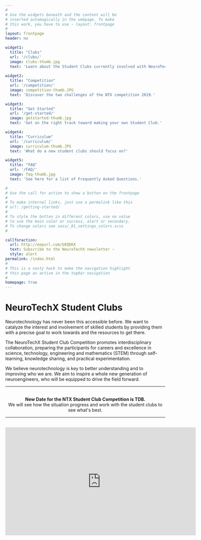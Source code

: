 ```yaml
---
#
# Use the widgets beneath and the content will be
# inserted automagically in the webpage. To make
# this work, you have to use › layout: frontpage
#
layout: frontpage
header: no

widget1:
  title: "Clubs"
  url: '/clubs/'
  image: clubs-thumb.jpg
  text: 'Learn about the Student Clubs currently involved with NeuroTechX.'
  
widget2:
  title: "Competition"
  url: '/competition/'
  image: competition-thumb.JPG
  text: 'Discover the two challenges of the NTX competition 2019.'

widget3:
  title: "Get Started"
  url: '/get-started/'
  image: getstarted-thumb.jpg
  text: 'Get on the right track toward making your own Student Club.'

widget4:
  title: "Curriculum"
  url: '/curriculum/'
  image: curriculum-thumb.JPG
  text: 'What do a new student clubs should focus on?'

widget5:
  title: "FAQ"
  url: '/FAQ/'
  image: faq-thumb.jpg
  text: 'See here for a list of Frequently Asked Questions.'

#
# Use the call for action to show a button on the frontpage
#
# To make internal links, just use a permalink like this
# url: /getting-started/
#
# To style the button in different colors, use no value
# to use the main color or success, alert or secondary.
# To change colors see sass/_01_settings_colors.scss
#

callforaction:
  url: http://eepurl.com/bEQDKX
  text: Subscribe to the NeuroTechX newsletter ›
  style: alert
permalink: /index.html
#
# This is a nasty hack to make the navigation highlight
# this page as active in the topbar navigation
#
homepage: true
---
```


# NeuroTechX Student Clubs

Neurotechnology has never been this accessible before. We want to catalyze the interest and involvement of skilled students by providing them with a precise goal to work towards and the resources to get there.

The NeuroTechX Student Club Competition promotes interdisciplinary collaboration, preparing the participants for careers and excellence in science, technology, engineering and mathematics (STEM) through self-learning, knowledge sharing, and practical experimentation.

We believe neurotechnology is key to better understanding and to improving who we are. We aim to inspire a whole new generation of neuroengineers, who will be equipped to drive the field forward.
<br />

<div style="text-align:center">
<hr>
<br />
<strong>New Date for the NTX Student Club Competition is TDB.</strong>
<br />
We will see how the situation progress and work with the student clubs to see what's best.
<br />
<hr>
</div>

<br />
<div style="text-align:center">
<iframe src="https://www.youtube.com/embed/pX7jzKJHXcQ" 
    width="600" 
    height="340"
    frameborder="0" 
    allowfullscreen>
</iframe>
</div>

<!--
<div style="text-align:center">
<strong>The NTX Student Club Competition 2019-2020 is happening on April 19th, 2020! #NTXSC20</strong>

<br/>
<p>
<a href="https://docs.google.com/forms/d/e/1FAIpQLSeaxhwlLR89eAPn3Ms9W8nYgl-0LaxhP2RVrY1GlbPHfuHf4A/viewform?usp=sf_link"> >> Fill this form to participate! << </a>
</p>
</div>
-->